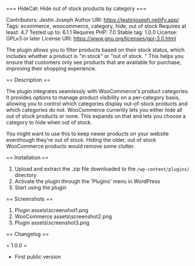 === HideCat: Hide out of stock products by category ===

Contributors: Jestin Joseph
Author URI: https://jestinjoseph.netlify.app/
Tags: ecommerce, woocommerce, category, hide, out of stock
Requires at least: 4.7
Tested up to: 6.1.1
Requires PHP: 7.0
Stable tag: 1.0.0
License: GPLv3 or later
License URI: https://www.gnu.org/licenses/gpl-3.0.html

The plugin allows you to filter products based on their stock status, which includes whether a product is "in stock" or "out of stock.
" This helps you ensure that customers only see products that are available for purchase, improving their shopping experience.

== Description ==

The plugin integrates seamlessly with WooCommerce's product categories. It provides options to manage product visibility on a 
per-category basis, allowing you to control which categories display out-of-stock products and which categories do not. WooCommerce 
currently lets you either hide all out of stock products or none. This expands on that and lets you choose a category to hide when out of stock.

You might want to use this to keep newer products on your website eventhough they're out of stock. Hiding the older, out of stock WooCommerce 
products would remove some clutter.

== Installation ==

1. Upload and extract the .zip file downloaded to the `/wp-content/plugins/` directory
2. Activate the plugin through the \'Plugins\' menu in WordPress
3. Start using the plugin

== Screenshots ==

1. Plugin assets\screenshot1.png
2. WooCommerce assets\screenshot2.png
3. Plugin assets\screenshot3.png

== Changelog ==

= 1.0.0 =
- First public version